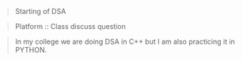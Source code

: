 > Starting of DSA

> Platform :: Class discuss question

> In my college we are doing DSA in C++ but I am also practicing it in PYTHON. 
